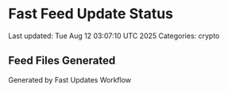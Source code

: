 # Fast Feed Update Status
Last updated: Tue Aug 12 03:07:10 UTC 2025
Categories: crypto

## Feed Files Generated

Generated by Fast Updates Workflow

